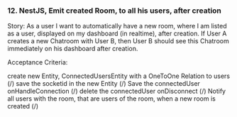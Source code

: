 ### 12. NestJS, Emit created Room, to all his users, after creation

Story: As a user I want to automatically have a new room, where I am listed as a user,
displayed on my dashboard (in realtime), after creation.
If User A creates a new Chatroom with User B, then User B should see this Chatroom 
immediately on his dashboard after creation.

Acceptance Criteria:

create new Entity, ConnectedUsersEntity with a OneToOne Relation to users (/)
save the socketid in the new Entity (/)
Save the connectedUser onHandleConnection (/)
delete the connectedUser onDisconnect (/)
Notify all users with the room, that are users of the room, when a new room is created (/)